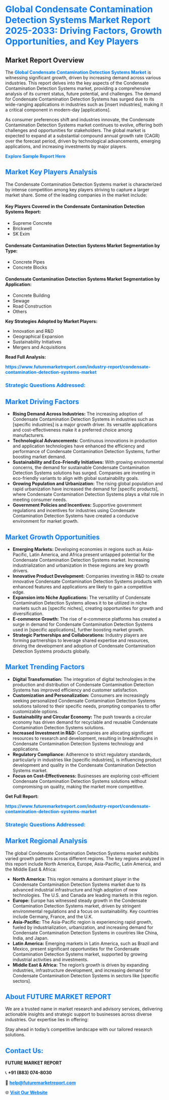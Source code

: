 <h1 style="color: #007BFF;">Global Condensate Contamination Detection Systems Market Report 2025-2033: Driving Factors, Growth Opportunities, and Key Players</h1>

<section id="overview">
<h2>Market Report Overview</h2>
<p>The <a href="https://www.futuremarketreport.com/industry-report/condensate-contamination-detection-systems-market" style="color: #007BFF; text-decoration: none;"><strong>Global Condensate Contamination Detection Systems Market</strong></a> is witnessing significant growth, driven by increasing demand across various industries. This report delves into the key aspects of the Condensate Contamination Detection Systems market, providing a comprehensive analysis of its current status, future potential, and challenges. The demand for Condensate Contamination Detection Systems has surged due to its wide-ranging applications in industries such as [insert industries], making it a critical component in modern-day [applications].</p>
<p>As consumer preferences shift and industries innovate, the Condensate Contamination Detection Systems market continues to evolve, offering both challenges and opportunities for stakeholders. The global market is expected to expand at a substantial compound annual growth rate (CAGR) over the forecast period, driven by technological advancements, emerging applications, and increasing investments by major players.</p>
</section>

<section id="overview">
<p><a href="https://www.futuremarketreport.com/request-sample/reportId=34265" style="color: #007BFF; text-decoration: none;"><strong>Explore Sample Report Here</strong></a></p>
</section>

<section id="key-players">
<h2 style="color: #007BFF;">Market Key Players Analysis</h2>
<p>The Condensate Contamination Detection Systems market is characterized by intense competition among key players striving to capture a larger market share. Some of the leading companies in the market include:</p>
<h4>Key Players Covered in the Condensate Contamination Detection Systems Report:</h4>
<ul><li>Supreme Concrete</li><li>Brickwell</li><li>SK Exim</li></ul>
<h4>Condensate Contamination Detection Systems Market Segmentation by Type:</h4>
<ul><li>Concrete Pipes</li><li>Concrete Blocks</li></ul>

<h4>Condensate Contamination Detection Systems Market Segmentation by Application:</h4>
<ul><li>Concrete Building</li><li>Sewage</li><li>Road Construction</li><li>Others</li></ul>
<p><strong>Key Strategies Adopted by Market Players:</strong></p>
<ul>
<li>Innovation and R&D</li>
<li>Geographical Expansion</li>
<li>Sustainability Initiatives</li>
<li>Mergers and Acquisitions</li>
</ul>
</section>

<section>
<p><strong>Read Full Analysis: </strong></p><a href="https://www.futuremarketreport.com/industry-report/condensate-contamination-detection-systems-market" style="color: #007BFF; text-decoration: none;"><strong>https://www.futuremarketreport.com/industry-report/condensate-contamination-detection-systems-market</strong></a>
<h3 style="color: #007BFF;">Strategic Questions Addressed:</h3>
</section>

<section id="driving-factors">
<h2 style="color: #007BFF;">Market Driving Factors</h2>
<ul>
<li><strong>Rising Demand Across Industries:</strong> The increasing adoption of Condensate Contamination Detection Systems in industries such as [specific industries] is a major growth driver. Its versatile applications and cost-effectiveness make it a preferred choice among manufacturers.</li>
<li><strong>Technological Advancements:</strong> Continuous innovations in production and application technologies have enhanced the efficiency and performance of Condensate Contamination Detection Systems, further boosting market demand.</li>
<li><strong>Sustainability and Eco-Friendly Initiatives:</strong> With growing environmental concerns, the demand for sustainable Condensate Contamination Detection Systems solutions has surged. Companies are investing in eco-friendly variants to align with global sustainability goals.</li>
<li><strong>Growing Population and Urbanization:</strong> The rising global population and rapid urbanization have increased the demand for [specific products], where Condensate Contamination Detection Systems plays a vital role in meeting consumer needs.</li>
<li><strong>Government Policies and Incentives:</strong> Supportive government regulations and incentives for industries using Condensate Contamination Detection Systems have created a conducive environment for market growth.</li>
</ul>
</section>

<section id="growth-opportunities">
<h2 style="color: #007BFF;">Market Growth Opportunities</h2>
<ul>
<li><strong>Emerging Markets:</strong> Developing economies in regions such as Asia-Pacific, Latin America, and Africa present untapped potential for the Condensate Contamination Detection Systems market. Increasing industrialization and urbanization in these regions are key growth drivers.</li>
<li><strong>Innovative Product Development:</strong> Companies investing in R&D to create innovative Condensate Contamination Detection Systems products with enhanced features and applications are likely to gain a competitive edge.</li>
<li><strong>Expansion into Niche Applications:</strong> The versatility of Condensate Contamination Detection Systems allows it to be utilized in niche markets such as [specific niches], creating opportunities for growth and diversification.</li>
<li><strong>E-commerce Growth:</strong> The rise of e-commerce platforms has created a surge in demand for Condensate Contamination Detection Systems used in [specific applications], further boosting market growth.</li>
<li><strong>Strategic Partnerships and Collaborations:</strong> Industry players are forming partnerships to leverage shared expertise and resources, driving the development and adoption of Condensate Contamination Detection Systems products globally.</li>
</ul>
</section>

<section id="trending-factors">
<h2 style="color: #007BFF;">Market Trending Factors</h2>
<ul>
<li><strong>Digital Transformation:</strong> The integration of digital technologies in the production and distribution of Condensate Contamination Detection Systems has improved efficiency and customer satisfaction.</li>
<li><strong>Customization and Personalization:</strong> Consumers are increasingly seeking personalized Condensate Contamination Detection Systems solutions tailored to their specific needs, prompting companies to offer customizable options.</li>
<li><strong>Sustainability and Circular Economy:</strong> The push towards a circular economy has driven demand for recyclable and reusable Condensate Contamination Detection Systems solutions.</li>
<li><strong>Increased Investment in R&D:</strong> Companies are allocating significant resources to research and development, resulting in breakthroughs in Condensate Contamination Detection Systems technology and applications.</li>
<li><strong>Regulatory Compliance:</strong> Adherence to strict regulatory standards, particularly in industries like [specific industries], is influencing product development and quality in the Condensate Contamination Detection Systems market.</li>
<li><strong>Focus on Cost-Effectiveness:</strong> Businesses are exploring cost-efficient Condensate Contamination Detection Systems solutions without compromising on quality, making the market more competitive.</li>
</ul>
</section>

<section>
<p><strong>Get Full Report: </strong></p><a href="https://www.futuremarketreport.com/industry-report/condensate-contamination-detection-systems-market" style="color: #007BFF; text-decoration: none;"><strong>https://www.futuremarketreport.com/industry-report/condensate-contamination-detection-systems-market</strong></a>
<h3 style="color: #007BFF;">Strategic Questions Addressed:</h3>
</section>


<section id="regional-analysis">
<h2 style="color: #007BFF;">Market Regional Analysis</h2>
<p>The global Condensate Contamination Detection Systems market exhibits varied growth patterns across different regions. The key regions analyzed in this report include North America, Europe, Asia-Pacific, Latin America, and the Middle East & Africa:</p>
<ul>
<li><strong>North America:</strong> This region remains a dominant player in the Condensate Contamination Detection Systems market due to its advanced industrial infrastructure and high adoption of new technologies. The U.S. and Canada are leading markets in this region.</li>
<li><strong>Europe:</strong> Europe has witnessed steady growth in the Condensate Contamination Detection Systems market, driven by stringent environmental regulations and a focus on sustainability. Key countries include Germany, France, and the U.K.</li>
<li><strong>Asia-Pacific:</strong> The Asia-Pacific region is experiencing rapid growth, fueled by industrialization, urbanization, and increasing demand for Condensate Contamination Detection Systems in countries like China, India, and Japan.</li>
<li><strong>Latin America:</strong> Emerging markets in Latin America, such as Brazil and Mexico, present significant opportunities for the Condensate Contamination Detection Systems market, supported by growing industrial activities and investments.</li>
<li><strong>Middle East & Africa:</strong> The region’s growth is driven by expanding industries, infrastructure development, and increasing demand for Condensate Contamination Detection Systems in sectors like [specific sectors].</li>
</ul>
</section>

<footer>
<h2 style="color: #007BFF;">About FUTURE MARKET REPORT</h2>
<p>We are a trusted name in market research and advisory services, delivering actionable insights and strategic support to businesses across diverse industries. Our expertise lies in offering:</p>

<p>Stay ahead in today’s competitive landscape with our tailored research solutions.</p>

<h2 style="color: #007BFF;">Contact Us:</h2>
<p><strong>FUTURE MARKET REPORT</strong></p>
<p>📞 <strong>+91 (883) 074-8030</strong></p>
<p>📧 <strong><a href="mailto:help@futuremarketreport.com" style="color: #007BFF;">help@futuremarketreport.com</a></strong></p>
<p>🌐 <strong><a href="https://www.futuremarketreport.com/" style="color: #007BFF;">Visit Our Website</a></strong></p>
</footer>